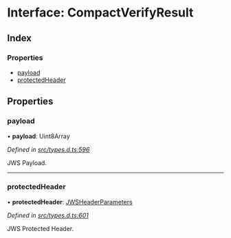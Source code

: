 # Interface: CompactVerifyResult

## Index

### Properties

* [payload](_types_d_.compactverifyresult.md#payload)
* [protectedHeader](_types_d_.compactverifyresult.md#protectedheader)

## Properties

### payload

•  **payload**: Uint8Array

*Defined in [src/types.d.ts:596](https://github.com/panva/jose/blob/v3.5.4/src/types.d.ts#L596)*

JWS Payload.

___

### protectedHeader

•  **protectedHeader**: [JWSHeaderParameters](_types_d_.jwsheaderparameters.md)

*Defined in [src/types.d.ts:601](https://github.com/panva/jose/blob/v3.5.4/src/types.d.ts#L601)*

JWS Protected Header.
